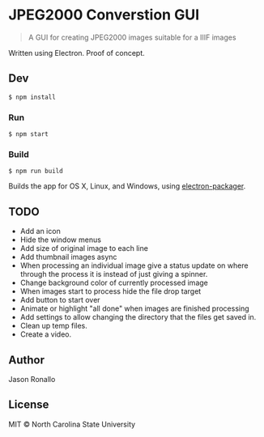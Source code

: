 # JPEG2000 Converstion GUI

> A GUI for creating JPEG2000 images suitable for a IIIF images

Written using Electron. Proof of concept.

## Dev

```shell
$ npm install
```

### Run

```shell
$ npm start
```

### Build

```shell
$ npm run build
```

Builds the app for OS X, Linux, and Windows, using [electron-packager](https://github.com/maxogden/electron-packager).

## TODO
- Add an icon
- Hide the window menus
- Add size of original image to each line
- Add thumbnail images async
- When processing an individual image give a status update on where through the process it is instead of just giving a spinner.
- Change background color of currently processed image
- When images start to process hide the file drop target
- Add button to start over
- Animate or highlight "all done" when images are finished processing
- Add settings to allow changing the directory that the files get saved in.
- Clean up temp files.
- Create a video.

## Author

Jason Ronallo

## License

MIT © North Carolina State University
